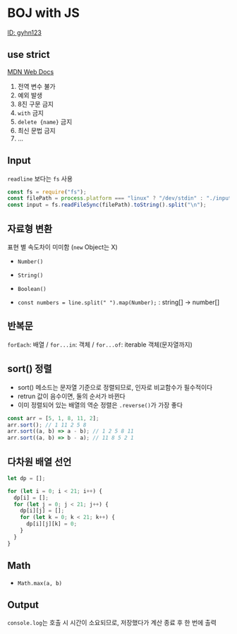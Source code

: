 # BOJ with JS

[ID: gyhn123](https://www.acmicpc.net/user/gyhn123)

## use strict

[MDN Web Docs](https://developer.mozilla.org/ko/docs/Web/JavaScript/Reference/Strict_mode)

1. 전역 변수 불가
2. 예외 발생
3. 8진 구문 금지
4. `with` 금지
5. `delete {name}` 금지
6. 최신 문법 금지
7. ...

## Input

`readline` 보다는 `fs` 사용

```javascript
const fs = require("fs");
const filePath = process.platform === "linux" ? "/dev/stdin" : "./input.txt";
const input = fs.readFileSync(filePath).toString().split("\n");
```

## 자료형 변환

표현 별 속도차이 미미함 (`new` Object는 X)

- `Number()`
- `String()`
- `Boolean()`

- `const numbers = line.split(" ").map(Number);` : string[] -> number[]

## 반복문

`forEach`: 배열 / `for...in`: 객체 / `for...of`: iterable 객체(문자열까지)

## sort() 정렬

- sort() 메소드는 문자열 기준으로 정렬되므로, 인자로 비교함수가 필수적이다
- retrun 값이 음수이면, 둘의 순서가 바뀐다
- 이미 정렬되어 있는 배열의 역순 정렬은 `.reverse()`가 가장 좋다

```javascript
const arr = [5, 1, 8, 11, 2];
arr.sort(); // 1 11 2 5 8
arr.sort((a, b) => a - b); // 1 2 5 8 11
arr.sort((a, b) => b - a); // 11 8 5 2 1
```

## 다차원 배열 선언

```javascript
let dp = [];

for (let i = 0; i < 21; i++) {
  dp[i] = [];
  for (let j = 0; j < 21; j++) {
    dp[i][j] = [];
    for (let k = 0; k < 21; k++) {
      dp[i][j][k] = 0;
    }
  }
}
```

## Math

- `Math.max(a, b)`

## Output

`console.log`는 호출 시 시간이 소요되므로, 저장했다가 계산 종료 후 한 번에 출력
